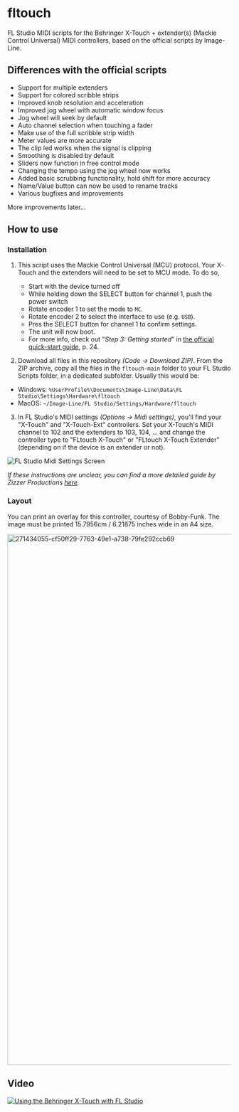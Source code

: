 # fltouch

FL Studio MIDI scripts for the Behringer X-Touch + extender(s) (Mackie Control Universal) MIDI controllers, based on the official scripts by Image-Line.

## Differences with the official scripts

- Support for multiple extenders
- Support for colored scribble strips
- Improved knob resolution and acceleration
- Improved jog wheel with automatic window focus
- Jog wheel will seek by default
- Auto channel selection when touching a fader
- Make use of the full scribble strip width
- Meter values are more accurate
- The clip led works when the signal is clipping
- Smoothing is disabled by default
- Sliders now function in free control mode
- Changing the tempo using the jog wheel now works
- Added basic scrubbing functionality, hold shift for more accuracy
- Name/Value button can now be used to rename tracks
- Various bugfixes and improvements

More improvements later...

## How to use

### Installation

1. This script uses the Mackie Control Universal (MCU) protocol. Your X-Touch and the extenders will need to be set to MCU mode. To do so,
    - Start with the device turned off
    - While holding down the SELECT button for channel 1, push the power switch
    - Rotate encoder 1 to set the mode to `MC`.
    - Rotate encoder 2 to select the interface to use (e.g. `USB`).
    - Pres the SELECT button for channel 1 to confirm settings.
    - The unit will now boot.
    - For more info, check out "*Step 3: Getting started*" in [the official quick-start guide](https://mediadl.musictribe.com/media/PLM/data/docs/P0B1X/X-TOUCH_QSG_WW.pdf), p. 24.

2. Download all files in this repository *(Code -> Download ZIP)*. From the ZIP archive, copy all the files in the `fltouch-main` folder to your FL Studio Scripts folder, in a dedicated subfolder. Usually this would be:

- Windows: `%UserProfile%\Documents\Image-Line\Data\FL Studio\Settings\Hardware\fltouch`
- MacOS: `~/Image-Line/FL Studio/Settings/Hardware/fltouch`

3. In FL Studio's MIDI settings *(Options -> Midi settings)*, you'll find your "X-Touch" and "X-Touch-Ext" controllers. Set your X-Touch's MIDI channel to 102 and the extenders to 103, 104, ... and change the controller type to "FLtouch X-Touch" or "FLtouch X-Touch Extender" (depending on if the device is an extender or not).

![FL Studio Midi Settings Screen](https://user-images.githubusercontent.com/3641681/161856471-97810569-0ed5-4123-968a-68a11d295be2.png)

*If these instructions are unclear, you can find a more detailed guide by Zizzer Productions [here](https://www.zizzerproductions.com/post/make-behringer-universal-control-surface-work-with-fl-studio).*

### Layout

You can print an overlay for this controller, courtesy of Bobby-Funk. The image must be printed 15.7956cm / 6.21875 inches wide in an A4 size.

<img width="1194" alt="271434055-cf50ff29-7763-49e1-a738-79fe292ccb69" src="https://github.com/bramdebouvere/fltouch/assets/3641681/375d51c0-6e41-424d-98f3-13a54432b747">

## Video

[![Using the Behringer X-Touch with FL Studio](https://img.youtube.com/vi/yJk2arJgTCM/0.jpg)](https://www.youtube.com/watch?v=yJk2arJgTCM)
